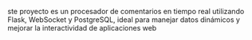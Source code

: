 ste proyecto es un procesador de comentarios en tiempo real utilizando Flask, WebSocket y PostgreSQL, ideal para manejar datos dinámicos y mejorar la interactividad de aplicaciones web
